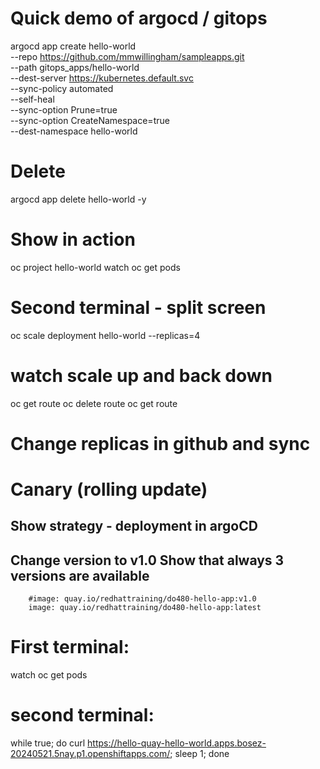 # Quick demo of argocd / gitops

argocd app create hello-world \
--repo https://github.com/mmwillingham/sampleapps.git \
--path gitops_apps/hello-world \
--dest-server https://kubernetes.default.svc \
--sync-policy automated \
--self-heal \
--sync-option Prune=true \
--sync-option CreateNamespace=true \
--dest-namespace hello-world

# Delete
argocd app delete hello-world -y

# Show in action
oc project hello-world
watch oc get pods

# Second terminal - split screen
oc scale deployment hello-world --replicas=4
# watch scale up and back down

oc get route 
oc delete route
oc get route

# Change replicas in github and sync

# Canary (rolling update)
## Show strategy - deployment in argoCD
## Change version to v1.0   Show that always 3 versions are available
        #image: quay.io/redhattraining/do480-hello-app:v1.0
        image: quay.io/redhattraining/do480-hello-app:latest

# First terminal:
watch oc get pods

# second terminal:
while true; do curl https://hello-quay-hello-world.apps.bosez-20240521.5nay.p1.openshiftapps.com/; sleep 1; done
